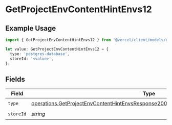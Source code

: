 # GetProjectEnvContentHintEnvs12

## Example Usage

```typescript
import { GetProjectEnvContentHintEnvs12 } from '@vercel/client/models/operations';

let value: GetProjectEnvContentHintEnvs12 = {
  type: 'postgres-database',
  storeId: '<value>',
};
```

## Fields

| Field     | Type                                                                                                                                                                                         | Required           | Description |
| --------- | -------------------------------------------------------------------------------------------------------------------------------------------------------------------------------------------- | ------------------ | ----------- |
| `type`    | [operations.GetProjectEnvContentHintEnvsResponse200ApplicationJSONResponseBody212Type](../../models/operations/getprojectenvcontenthintenvsresponse200applicationjsonresponsebody212type.md) | :heavy_check_mark: | N/A         |
| `storeId` | _string_                                                                                                                                                                                     | :heavy_check_mark: | N/A         |
